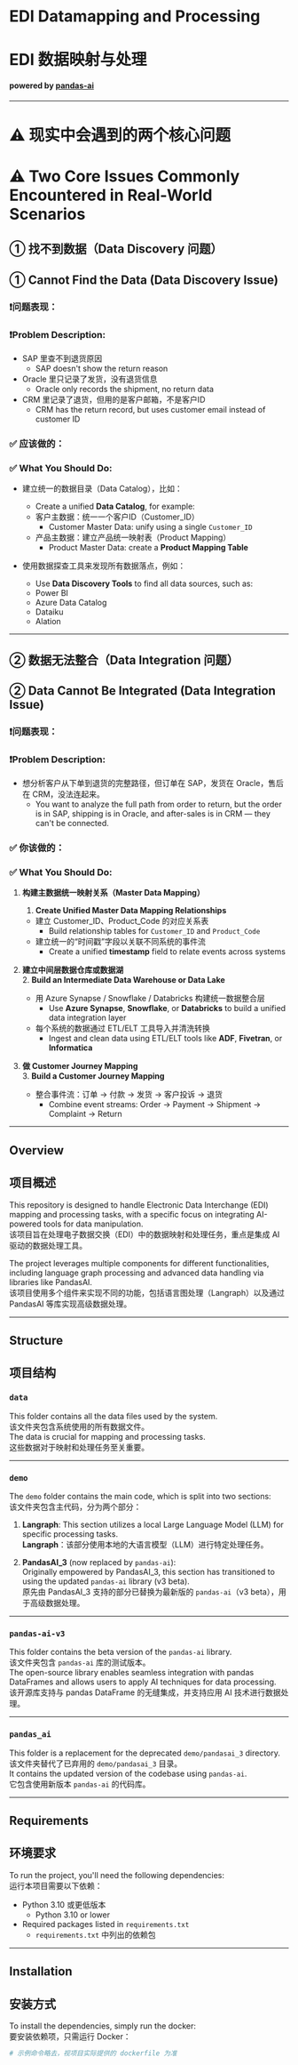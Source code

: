 # EDI Datamapping and Processing  
# EDI 数据映射与处理
#### powered by [pandas-ai](https://github.com/sinaptik-ai/pandas-ai)
---

# ⚠️ 现实中会遇到的两个核心问题  
# ⚠️ Two Core Issues Commonly Encountered in Real-World Scenarios

## ① 找不到数据（Data Discovery 问题）  
## ① Cannot Find the Data (Data Discovery Issue)

### ❗问题表现：  
### ❗Problem Description:
- SAP 里查不到退货原因  
  - SAP doesn't show the return reason  
- Oracle 里只记录了发货，没有退货信息  
  - Oracle only records the shipment, no return data  
- CRM 里记录了退货，但用的是客户邮箱，不是客户ID  
  - CRM has the return record, but uses customer email instead of customer ID  

### ✅ 应该做的：  
### ✅ What You Should Do:
- 建立统一的数据目录（Data Catalog），比如：  
  - Create a unified **Data Catalog**, for example:
  - 客户主数据：统一一个客户ID（Customer_ID）  
    - Customer Master Data: unify using a single `Customer_ID`  
  - 产品主数据：建立产品统一映射表（Product Mapping）  
    - Product Master Data: create a **Product Mapping Table**

- 使用数据探查工具来发现所有数据落点，例如：  
  - Use **Data Discovery Tools** to find all data sources, such as:
  - Power BI  
  - Azure Data Catalog  
  - Dataiku  
  - Alation

---

## ② 数据无法整合（Data Integration 问题）  
## ② Data Cannot Be Integrated (Data Integration Issue)

### ❗问题表现：  
### ❗Problem Description:
- 想分析客户从下单到退货的完整路径，但订单在 SAP，发货在 Oracle，售后在 CRM，没法连起来。  
  - You want to analyze the full path from order to return, but the order is in SAP, shipping is in Oracle, and after-sales is in CRM — they can't be connected.

### ✅ 你该做的：  
### ✅ What You Should Do:
1. **构建主数据统一映射关系（Master Data Mapping）**  
   1. **Create Unified Master Data Mapping Relationships**
   - 建立 Customer_ID、Product_Code 的对应关系表  
     - Build relationship tables for `Customer_ID` and `Product_Code`  
   - 建立统一的“时间戳”字段以关联不同系统的事件流  
     - Create a unified **timestamp** field to relate events across systems  

2. **建立中间层数据仓库或数据湖**  
   2. **Build an Intermediate Data Warehouse or Data Lake**
   - 用 Azure Synapse / Snowflake / Databricks 构建统一数据整合层  
     - Use **Azure Synapse**, **Snowflake**, or **Databricks** to build a unified data integration layer  
   - 每个系统的数据通过 ETL/ELT 工具导入并清洗转换  
     - Ingest and clean data using ETL/ELT tools like **ADF**, **Fivetran**, or **Informatica**

3. **做 Customer Journey Mapping**  
   3. **Build a Customer Journey Mapping**
   - 整合事件流：订单 → 付款 → 发货 → 客户投诉 → 退货  
     - Combine event streams: Order → Payment → Shipment → Complaint → Return

---

## Overview  
## 项目概述

This repository is designed to handle Electronic Data Interchange (EDI) mapping and processing tasks, with a specific focus on integrating AI-powered tools for data manipulation.  
该项目旨在处理电子数据交换（EDI）中的数据映射和处理任务，重点是集成 AI 驱动的数据处理工具。

The project leverages multiple components for different functionalities, including language graph processing and advanced data handling via libraries like PandasAI.  
该项目使用多个组件来实现不同的功能，包括语言图处理（Langraph）以及通过 PandasAI 等库实现高级数据处理。

---

## Structure  
## 项目结构

### `data`  
This folder contains all the data files used by the system.  
该文件夹包含系统使用的所有数据文件。  
The data is crucial for mapping and processing tasks.  
这些数据对于映射和处理任务至关重要。

---

### `demo`  
The `demo` folder contains the main code, which is split into two sections:  
该文件夹包含主代码，分为两个部分：

1. **Langraph**: This section utilizes a local Large Language Model (LLM) for specific processing tasks.  
   **Langraph**：该部分使用本地的大语言模型（LLM）进行特定处理任务。  

2. **PandasAI_3** (now replaced by `pandas-ai`):  
   Originally empowered by PandasAI_3, this section has transitioned to using the updated `pandas-ai` library (v3 beta).  
   原先由 PandasAI_3 支持的部分已替换为最新版的 `pandas-ai`（v3 beta），用于高级数据处理。

---

### `pandas-ai-v3`  
This folder contains the beta version of the `pandas-ai` library.  
该文件夹包含 `pandas-ai` 库的测试版本。  
The open-source library enables seamless integration with pandas DataFrames and allows users to apply AI techniques for data processing.  
该开源库支持与 pandas DataFrame 的无缝集成，并支持应用 AI 技术进行数据处理。

---

### `pandas_ai`  
This folder is a replacement for the deprecated `demo/pandasai_3` directory.  
该文件夹替代了已弃用的 `demo/pandasai_3` 目录。  
It contains the updated version of the codebase using `pandas-ai`.  
它包含使用新版本 `pandas-ai` 的代码库。

---

## Requirements  
## 环境要求

To run the project, you'll need the following dependencies:  
运行本项目需要以下依赖：

- Python 3.10 或更低版本  
  - Python 3.10 or lower  
- Required packages listed in `requirements.txt`  
  - `requirements.txt` 中列出的依赖包

---

## Installation  
## 安装方式

To install the dependencies, simply run the docker:  
要安装依赖项，只需运行 Docker：

```bash
# 示例命令略去，视项目实际提供的 dockerfile 为准
